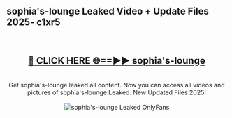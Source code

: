 <h2>sophia's-lounge Leaked Video + Update Files 2025- c1xr5</h2>
<br>
<div align="center">
<h2><a href="https://libra.edu.pl?sophia's-lounge" rel="nofollow">🔴 CLICK HERE 🌐==►► sophia's-lounge</a></h2>
<br>
Get sophia's-lounge leaked all content. Now you can access all videos and pictures of sophia's-lounge Leaked. New Updated Files 2025!
<br>
<br>
<a href="https://libra.edu.pl?sophia's-lounge" rel="nofollow" data-target="animated-image.originalLink"><img src="https://i.ibb.co.com/WyWwxjT/player-gif2.gif" alt="sophia's-lounge Leaked OnlyFans" style="max-width: 100%; display: inline-block;" data-target="animated-image.originalImage"></a>
</div>
<br>